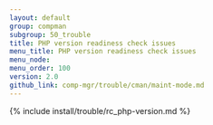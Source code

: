 ```yaml
---
layout: default
group: compman
subgroup: 50_trouble
title: PHP version readiness check issues
menu_title: PHP version readiness check issues
menu_node: 
menu_order: 100
version: 2.0
github_link: comp-mgr/trouble/cman/maint-mode.md
---
```


{% include install/trouble/rc_php-version.md %}
